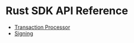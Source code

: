 # Rust SDK API Reference

-   [Transaction
    Processor](https://sawtooth.hyperledger.org/docs/sdk-rust/nightly/master/sawtooth_sdk/processor/index.html)
-   [Signing](https://sawtooth.hyperledger.org/docs/sdk-rust/nightly/master/sawtooth_sdk/signing/index.html)

<!--
  Licensed under Creative Commons Attribution 4.0 International License
  https://creativecommons.org/licenses/by/4.0/
-->
